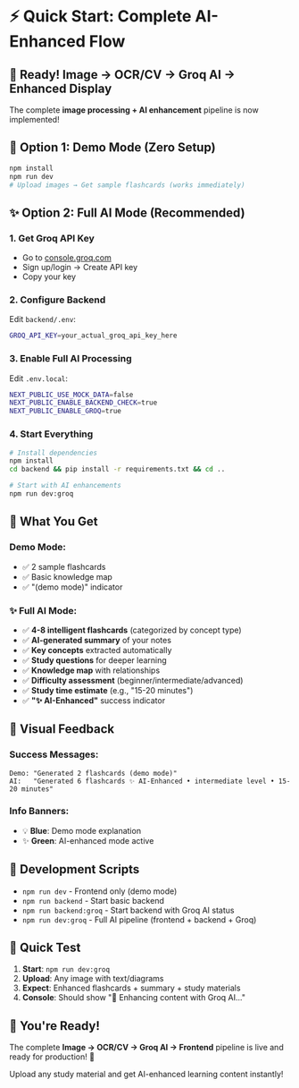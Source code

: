 # ⚡ Quick Start: Complete AI-Enhanced Flow

## 🎯 Ready! Image → OCR/CV → Groq AI → Enhanced Display

The complete **image processing + AI enhancement** pipeline is now implemented!

## 🚀 Option 1: Demo Mode (Zero Setup)
```bash
npm install
npm run dev
# Upload images → Get sample flashcards (works immediately)
```

## ✨ Option 2: Full AI Mode (Recommended)

### 1. Get Groq API Key
- Go to [console.groq.com](https://console.groq.com)
- Sign up/login → Create API key
- Copy your key

### 2. Configure Backend
Edit `backend/.env`:
```bash
GROQ_API_KEY=your_actual_groq_api_key_here
```

### 3. Enable Full AI Processing
Edit `.env.local`:
```bash
NEXT_PUBLIC_USE_MOCK_DATA=false
NEXT_PUBLIC_ENABLE_BACKEND_CHECK=true
NEXT_PUBLIC_ENABLE_GROQ=true
```

### 4. Start Everything
```bash
# Install dependencies
npm install
cd backend && pip install -r requirements.txt && cd ..

# Start with AI enhancements
npm run dev:groq
```

## 🎯 What You Get

### Demo Mode:
- ✅ 2 sample flashcards
- ✅ Basic knowledge map
- ✅ "(demo mode)" indicator

### ✨ Full AI Mode:
- ✅ **4-8 intelligent flashcards** (categorized by concept type)
- ✅ **AI-generated summary** of your notes
- ✅ **Key concepts** extracted automatically
- ✅ **Study questions** for deeper learning
- ✅ **Knowledge map** with relationships
- ✅ **Difficulty assessment** (beginner/intermediate/advanced)
- ✅ **Study time estimate** (e.g., "15-20 minutes")
- ✅ **"✨ AI-Enhanced"** success indicator

## 📱 Visual Feedback

### Success Messages:
```
Demo: "Generated 2 flashcards (demo mode)"
AI:   "Generated 6 flashcards ✨ AI-Enhanced • intermediate level • 15-20 minutes"
```

### Info Banners:
- 💡 **Blue**: Demo mode explanation
- ✨ **Green**: AI-enhanced mode active

## 🔧 Development Scripts

- `npm run dev` - Frontend only (demo mode)
- `npm run backend` - Start basic backend
- `npm run backend:groq` - Start backend with Groq AI status
- `npm run dev:groq` - Full AI pipeline (frontend + backend + Groq)

## 🧪 Quick Test

1. **Start**: `npm run dev:groq`
2. **Upload**: Any image with text/diagrams
3. **Expect**: Enhanced flashcards + summary + study materials
4. **Console**: Should show "🤖 Enhancing content with Groq AI..."

## 🎉 You're Ready!

The complete **Image → OCR/CV → Groq AI → Frontend** pipeline is live and ready for production! 🚀

Upload any study material and get AI-enhanced learning content instantly!
